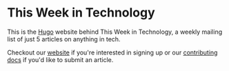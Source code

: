 # This Week in Technology

This is the [Hugo](https://gohugo.io) website behind This Week in Technology, a weekly mailing list of just 5 articles on anything in tech.

Checkout our [website](https://thisweekin.technology) if you're interested in signing up or our [contributing docs](https://thisweekin.technology/contributing/) if you'd like to submit an article.